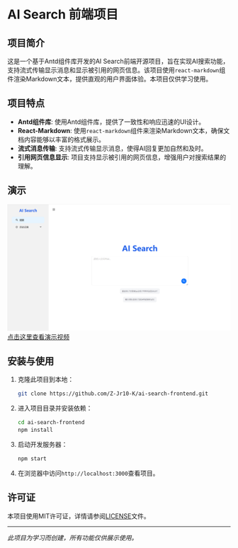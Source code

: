 # AI Search 前端项目

## 项目简介

这是一个基于Antd组件库开发的AI Search前端开源项目，旨在实现AI搜索功能，支持流式传输显示消息和显示被引用的网页信息。该项目使用`react-markdown`组件渲染Markdown文本，提供直观的用户界面体验。本项目仅供学习使用。
## 项目特点

- **Antd组件库**: 使用Antd组件库，提供了一致性和响应迅速的UI设计。
- **React-Markdown**: 使用`react-markdown`组件来渲染Markdown文本，确保文档内容能够以丰富的格式展示。
- **流式消息传输**: 支持流式传输显示消息，使得AI回复更加自然和及时。
- **引用网页信息显示**: 项目支持显示被引用的网页信息，增强用户对搜索结果的理解。

## 演示
![image](AISearchFrontend.png)
[点击这里查看演示视频](https://github.com/user-attachments/assets/245df1ea-e84c-4329-b3ec-87c95a9958b2)

## 安装与使用

1. 克隆此项目到本地：
    ```bash
    git clone https://github.com/Z-Jr10-K/ai-search-frontend.git
    ```

2. 进入项目目录并安装依赖：
    ```bash
    cd ai-search-frontend
    npm install
    ```

3. 启动开发服务器：
    ```bash
    npm start
    ```

4. 在浏览器中访问`http://localhost:3000`查看项目。

## 许可证

本项目使用MIT许可证，详情请参阅[LICENSE](LICENSE)文件。

---

*此项目为学习而创建，所有功能仅供展示使用。*
